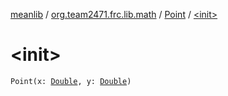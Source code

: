 [meanlib](../../index.md) / [org.team2471.frc.lib.math](../index.md) / [Point](index.md) / [&lt;init&gt;](./-init-.md)

# &lt;init&gt;

`Point(x: `[`Double`](https://kotlinlang.org/api/latest/jvm/stdlib/kotlin/-double/index.html)`, y: `[`Double`](https://kotlinlang.org/api/latest/jvm/stdlib/kotlin/-double/index.html)`)`